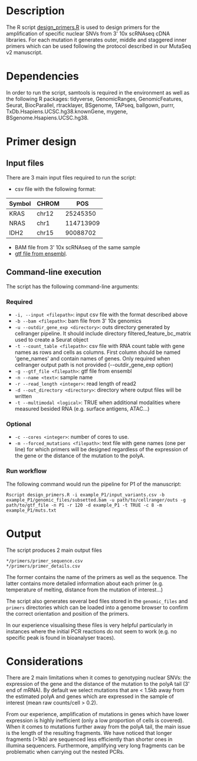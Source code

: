 # Description

The R script [design_primers.R](design_primers) is used to design primers for the amplification of specific nuclear SNVs from 3' 10x scRNAseq cDNA libraries. For each mutation it generates outer, middle and staggered inner primers which can be used following the protocol described in our MutaSeq v2 manuscript.

# Dependencies 

In order to run the script, samtools is required in the environment as well as the following R packages: tidyverse, GenomicRanges, GenomicFeatures, Seurat, BiocParallel, rtracklayer, BSgenome, TAPseq, ballgown, purrr, TxDb.Hsapiens.UCSC.hg38.knownGene, mygene, BSgenome.Hsapiens.UCSC.hg38.

# Primer design

## Input files

There are 3 main input files required to run the script:

* csv file with the following format:

| Symbol      | CHROM  | POS
| ----------- | ------ |-----------
| KRAS        | chr12  | 25245350
| NRAS        | chr1   | 114713909
| IDH2        | chr15  | 90088702

* BAM file from 3' 10x scRNAseq of the same sample
* [gtf file from ensembl](http://ftp.ensembl.org/pub/release-100/gtf/homo_sapiens/Homo_sapiens.GRCh38.100.chr.gtf.gz).

## Command-line execution

The script has the following command-line arguments:

### Required

* `-i, --input <filepath>`: input csv file with the format described above
* `-b --bam <filepath>`: bam file from 3' 10x genomics
* `-u --outdir_gene_exp <directory>`: outs directory generated by cellranger pipeline. It should include directory filtered_feature_bc_matrix used to create a Seurat object
* `-t --count_table <filepath>`: csv file with RNA count table with gene names as rows and cells as columns. First column should be named 'gene_names' and contain names of genes. Only required when cellranger output path is not provided (--outdir_gene_exp option)
* `-g --gtf_file <filepath>`: gtf file from ensembl
* `-n --name <text>`: sample name
* `-r --read_length <integer>`: read length of read2 
* `-d --out_directory <directory>`: directory where output files will be written
* `-t --multimodal <logical>`: TRUE when additional modalities where measured besided RNA (e.g. surface antigens, ATAC...)

### Optional

* `-c --cores <integer>`: number of cores to use. 
* `-m --forced_mutations <filepath>`: text file with gene names (one per line) for which primers will be designed regardless of the expression of the gene or the distance of the mutation to the polyA.

### Run workflow

The following command would run the pipeline for P1 of the manuscript:

```
Rscript design_primers.R -i example_P1/input_variants.csv -b example_P1/genomic_files/subsetted.bam -u path/to/cellranger/outs -g path/to/gtf_file -n P1 -r 120 -d example_P1 -t TRUE -c 8 -m example_P1/muts.txt
```

# Output

The script produces 2 main output files

```
*/primers/primer_sequence.csv
*/primers/primer_details.csv
```

The former contains the name of the primers as well as the sequence. The latter contains more detailed information about each primer (e.g. temperature of melting, distance from the mutation of interest...)

The script also generates several bed files stored in the `genomic_files` and `primers` directories which can be loaded into a genome browser to confirm the correct orientation and position of the primers. 

In our experience visualising these files is very helpful particularly in instances where the initial PCR reactions do not seem to work (e.g. no specific peak is found in bioanalyser traces).

# Considerations

There are 2 main limitations when it comes to genotyping nuclear SNVs: the expression of the gene and the distance of the mutation to the polyA tail (3' end of mRNA). By default we select mutations that are < 1.5kb away from the estimated polyA and genes which are expressed in the sample of interest (mean raw counts/cell > 0.2).

From our experience, amplification of mutations in genes which have lower expression is highly inefficient (only a low proportion of cells is covered). When it comes to mutations further away from the polyA tail, the main issue is the length of the resulting fragments. We have noticed that longer fragments (>1kb) are sequenced less efficiently than shorter ones in illumina sequencers. Furthermore, amplifying very long fragments can be problematic when carrying out the nested PCRs.
